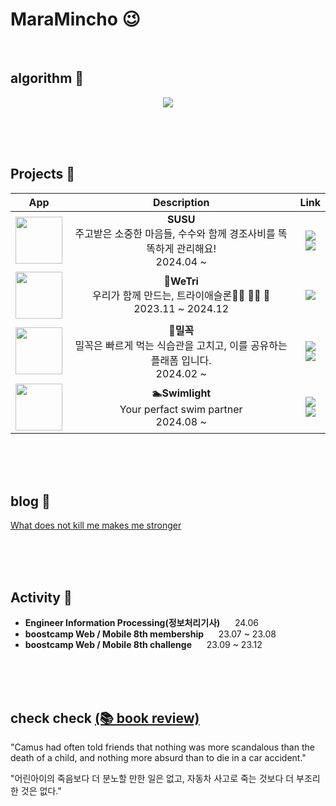 # MaraMincho 😉

<br/>

## algorithm 💾

<center>
      <a href="https://solved.ac/seemaster300/">
            <img src="http://mazassumnida.wtf/api/v2/generate_badge?boj=seemaster300">
      </a>
</center>



<br/><br/><br/>

## Projects 📃
<center>

|App|Description|Link|
|:-:|:-:|:-:|
|<img width="75" src="https://github.com/user-attachments/assets/e1cf6bf4-a1d6-4464-a14f-0cc9b0ab7e29">|__**SUSU**__<br/>주고받은 소중한 마음들, 수수와 함께 경조사비를 똑똑하게 관리해요! <br/> 2024.04 ~ |  [<img src="https://img.shields.io/badge/github-181717?style=for-the-badge&logo=github&logoColor=white">](https://github.com/ok-su-su/iOS)<br/> [<img src="https://img.shields.io/badge/App_Store-0D96F6?style=for-the-badge&logo=app-store&logoColor=white">](https://apps.apple.com/us/app/%EC%88%98%EC%88%98-susu/id6503701515?uo=4)|
|<img width="75" src="https://github.com/JongPyoAhn/Python/assets/68585628/5629bb2c-a641-4306-a689-c46a7f7299fd">|__**🏃WeTri**__<br/>우리가 함께 만드는, 트라이애슬론🏃🏻 🏊‍♂️ 🚴 <br/>2023.11 ~ 2024.12|[<img src="https://img.shields.io/badge/github-181717?style=for-the-badge&logo=github&logoColor=white">](https://github.com/boostcampwm2023/iOS08-WeTri)|
<img width="75" src="https://github.com/MaraMincho/MealGok/assets/103064352/f4e19336-f576-413d-9755-b8c6dec89b9a">|__**🍚밀꼭**__<br/>밀꼭은 빠르게 먹는 식습관을 고치고, 이를 공유하는 플래폼 입니다.<br/>2024.02 ~ |[<img src="https://img.shields.io/badge/github-181717?style=for-the-badge&logo=github&logoColor=white">](https://github.com/MaraMincho/MealGok)<br/> [<img src="https://img.shields.io/badge/App_Store-0D96F6?style=for-the-badge&logo=app-store&logoColor=white">](https://apps.apple.com/kr/app/%EB%B0%80%EA%BC%AD-%EC%B2%9C%EC%B2%9C%ED%9E%88-%EB%A8%B9%EA%B8%B0-%EC%8B%9D%EC%82%AC-%ED%83%80%EC%9D%B4%EB%A8%B8/id6477323777)|
<img width="75" src="https://github.com/user-attachments/assets/cdb74c6d-e630-4290-a633-2eaa5739db24">|__**🏊Swimlight**__<br/>Your perfact swim partner<br/>2024.08 ~ |[<img src="https://img.shields.io/badge/github-181717?style=for-the-badge&logo=github&logoColor=white">](https://github.com/MaraMincho/Swimlight)<br/> [<img src="https://img.shields.io/badge/App_Store-0D96F6?style=for-the-badge&logo=app-store&logoColor=white">](https://apps.apple.com/kr/app/swmilight-%EC%99%84%EB%B2%BD%ED%95%9C-%EC%88%98%EC%98%81-%ED%8C%8C%ED%8A%B8%EB%84%88/id6738617493)|


</center>
<br/><br/><br/>

## blog 📄

[What does not kill me makes me stronger](https://maramincho.tistory.com/)

<br/>
<br/>

<br/>


## Activity 🎯

- **Engineer Information Processing(정보처리기사)** &nbsp;&nbsp;&nbsp;&nbsp; 24.06
- **boostcamp Web / Mobile 8th membership**  &nbsp;&nbsp;&nbsp;&nbsp; 23.07 ~ 23.08
- **boostcamp Web / Mobile 8th challenge**  &nbsp;&nbsp;&nbsp;&nbsp; 23.09 ~ 23.12




<br/>
<br/>

<br/>

## check check [(📚 book review)](https://maramincho.tistory.com/category/%EC%B7%A8%EB%AF%B8) 
"Camus had often told friends that nothing was more scandalous than the death of a child, and nothing more absurd than to die in a car accident."
      
"어린아이의 죽음보다 더 분노할 만한 일은 없고, 자동차 사고로 죽는 것보다 더 부조리한 것은 없다."


